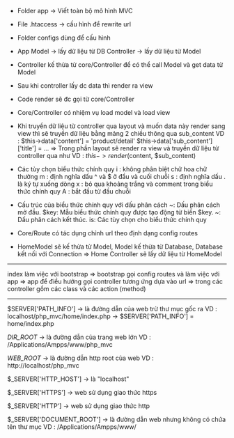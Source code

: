 - Folder app -> Viết toàn bộ mô hình MVC 

- File .htaccess -> cấu hình để rewrite url

- Folder configs dùng để cấu hình

- App 
  Model -> lấy dữ liệu từ DB
  Controller -> lấy dữ liệu từ Model

- Controller kế thừa từ core/Controller để có thể call Model và get data từ Model

- Sau khi controller lấy dc data thì render ra view 

- Code render sẽ đc gọi từ core/Controller 

- Core/Controller có nhiệm vụ load model và load view 

- Khi truyền dữ liệu từ controller qua layout và muốn data này render sang view thì sẽ truyền dữ liệu 
bằng mảng 2 chiều thông qua sub_content
VD :
    $this->data['content'] = 'product/detail' 
    $this->data['sub_content']['title'] = ... 
=> Trong phần layout sẽ render ra view và truyền dữ liệu từ controller qua như
VD : 
    $this->render($content, $sub_content)

- Các tùy chọn biểu thức chính quy 
  i : không phân biệt chữ hoa chữ thường
  m : định nghĩa dấu ^ và $ ở đầu và cuối chuỗi
  s : định nghĩa dấu . là ký tự xuống dòng
  x : bỏ qua khoảng trắng và comment trong biểu thức chính quy
  A : bắt đầu từ đầu chuỗi

- Cấu trúc của biểu thức chính quy với dấu phân cách
  ~: Dấu phân cách mở đầu.
  $key: Mẫu biểu thức chính quy được tạo động từ biến $key.
  ~: Dấu phân cách kết thúc.
  is: Các tùy chọn cho biểu thức chính quy

- Core/Route có tác dụng chỉnh url theo định dạng config routes

- HomeModel sẽ kế thừa từ Model, Model kế thừa từ Database, Database kết nối với Connection => Home Controller sẽ lấy dữ liệu từ HomeModel
-------------------------------------------------

index làm việc với bootstrap
=> bootstrap gọi config routes và làm việc với app
=> app để điều hướng gọi controller tương ứng dựa vào url
=> trong các controller gồm các class và các action (method)



-----------------------------------------------------
$SERVER['PATH_INFO'] -> là đường dẫn của web trừ thư mục gốc ra
VD : localhost/php_mvc/home/index.php
    -> $SERVER['PATH_INFO'] = home/index.php

_DIR_ROOT_ -> là đường dẫn của trang web lớn
VD : /Applications/Ampps/www/php_mvc

_WEB_ROOT_ -> là đường dẫn http root của web
VD : http://localhost/php_mvc 

$_SERVER['HTTP_HOST'] -> là "localhost"

$_SERVER['HTTPS'] -> web sử dụng giao thức https

$_SERVER['HTTP'] -> web sử dụng giao thức http 

$_SERVER['DOCUMENT_ROOT'] -> là đường dẫn web nhưng không có chứa tên thư mục
VD : /Applications/Ampps/www/

